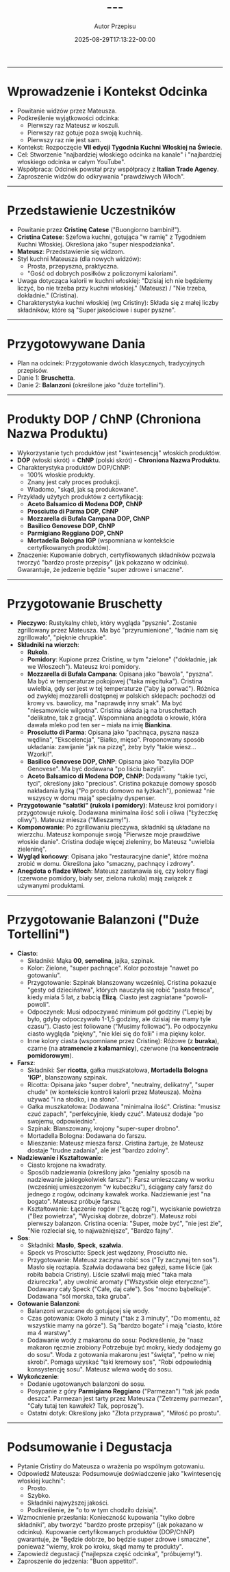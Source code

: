 ﻿---
draft: true
title: "---"
author: "Autor Przepisu"
recipe_image: images/recipe-headers/default.jpg
date: 2025-08-29T17:13:22-00:00
categories: ["do-kategoryzacji"]
tags: ["draft"]
tagline: "Przepis do sformatowania"
servings: 4
prep_time: 15
cook: true
cook_time: 30
calories: 300
protein: 20
fat: 10
carbohydrate: 25
---
---

# Wprowadzenie i Kontekst Odcinka

*   Powitanie widzów przez Mateusza.
*   Podkreślenie wyjątkowości odcinka:
    *   Pierwszy raz Mateusz w koszuli.
    *   Pierwszy raz gotuje poza swoją kuchnią.
    *   Pierwszy raz nie jest sam.
*   Kontekst: Rozpoczęcie **VII edycji Tygodnia Kuchni Włoskiej na Świecie**.
*   Cel: Stworzenie "najbardziej włoskiego odcinka na kanale" i "najbardziej włoskiego odcinka w całym YouTube".
*   Współpraca: Odcinek powstał przy współpracy z **Italian Trade Agency**.
*   Zaproszenie widzów do odkrywania "prawdziwych Włoch".

---

# Przedstawienie Uczestników

*   Powitanie przez **Cristinę Catese** ("Buongiorno bambini!").
*   **Cristina Catese**: Szefowa kuchni, gotująca "w ramię" z Tygodniem Kuchni Włoskiej. Określona jako "super niespodzianka".
*   **Mateusz**: Przedstawienie się widzom.
*   Styl kuchni Mateusza (dla nowych widzów):
    *   Prosta, przepyszna, praktyczna.
    *   "Gość od dobrych posiłków z policzonymi kaloriami".
*   Uwaga dotycząca kalorii w kuchni włoskiej: "Dzisiaj ich nie będziemy liczyć, bo nie trzeba przy kuchni włoskiej." (Mateusz) / "Nie trzeba, dokładnie." (Cristina).
*   Charakterystyka kuchni włoskiej (wg Cristiny): Składa się z małej liczby składników, które są "Super jakościowe i super pyszne".

---

# Przygotowywane Dania

*   Plan na odcinek: Przygotowanie dwóch klasycznych, tradycyjnych przepisów.
*   Danie 1: **Bruschetta**.
*   Danie 2: **Balanzoni** (określone jako "duże tortellini").

---

# Produkty DOP / ChNP (Chroniona Nazwa Produktu)

*   Wykorzystanie tych produktów jest "kwintesencją" włoskich produktów.
*   **DOP** (włoski skrót) = **ChNP** (polski skrót) - **Chroniona Nazwa Produktu**.
*   Charakterystyka produktów DOP/ChNP:
    *   100% włoskie produkty.
    *   Znany jest cały proces produkcji.
    *   Wiadomo, "skąd, jak są produkowane".
*   Przykłady użytych produktów z certyfikacją:
    *   **Aceto Balsamico di Modena DOP, ChNP**
    *   **Prosciutto di Parma DOP, ChNP**
    *   **Mozzarella di Bufala Campana DOP, ChNP**
    *   **Basilico Genovese DOP, ChNP**
    *   **Parmigiano Reggiano DOP, ChNP**
    *   **Mortadella Bologna IGP** (wspomniana w kontekście certyfikowanych produktów).
*   Znaczenie: Kupowanie dobrych, certyfikowanych składników pozwala tworzyć "bardzo proste przepisy" (jak pokazano w odcinku). Gwarantuje, że jedzenie będzie "super zdrowe i smaczne".

---

# Przygotowanie Bruschetty

*   **Pieczywo**: Rustykalny chleb, który wygląda "pysznie". Zostanie zgrillowany przez Mateusza. Ma być "przyrumienione", "ładnie nam się zgrillowało", "pięknie chrupkie".
*   **Składniki na wierzch**:
    *   **Rukola**.
    *   **Pomidory**: Kupione przez Cristinę, w tym "zielone" ("dokładnie, jak we Włoszech"). Mateusz kroi pomidory.
    *   **Mozzarella di Bufala Campana**: Opisana jako "bawola", "pyszna". Ma być w temperaturze pokojowej ("taka mięcituka"). Cristina uwielbia, gdy ser jest w tej temperaturze ("aby ją porwać"). Różnica od zwykłej mozzarelli dostępnej w polskich sklepach: pochodzi od krowy vs. bawolicy, ma "naprawdę inny smak". Ma być "niesamowicie wilgotna". Cristina układa ją na bruschettach "delikatne, tak z gracją". Wspomniana anegdota o krowie, która dawała mleko pod ten ser – miała na imię **Biankina**.
    *   **Prosciutto di Parma**: Opisana jako "pachnąca, pyszna nasza wędlina", "Ekscelencja", "Białko, mięso". Proponowany sposób układania: zawijanie "jak na pizzę", żeby były "takie wiesz... Wzorki!".
    *   **Basilico Genovese DOP, ChNP**: Opisana jako "bazylia DOP Genovese". Ma być dodawana "po liściu bazylii".
    *   **Aceto Balsamico di Modena DOP, ChNP**: Dodawany "takie tyci, tyci", określony jako "precious". Cristina pokazuje domowy sposób nakładania łyżką ("Po prostu domowo na łyżkach"), ponieważ "nie wszyscy w domu mają" specjalny dyspenser.
*   **Przygotowanie "sałatki" (rukola i pomidory)**: Mateusz kroi pomidory i przygotowuje rukolę. Dodawana minimalna ilość soli i oliwa ("Łyżeczkę oliwy"). Mateusz miesza ("Mieszamy!").
*   **Komponowanie**: Po zgrillowaniu pieczywa, składniki są układane na wierzchu. Mateusz komponuje swoją "Pierwsze moje prawdziwe włoskie danie". Cristina dodaje więcej zieleniny, bo Mateusz "uwielbia zieleninę".
*   **Wygląd końcowy**: Opisana jako "restauracyjne danie", które można zrobić w domu. Określona jako "smaczny, pachnący i zdrowy".
*   **Anegdota o fladze Włoch**: Mateusz zastanawia się, czy kolory flagi (czerwone pomidory, biały ser, zielona rukola) mają związek z używanymi produktami.

---

# Przygotowanie Balanzoni ("Duże Tortellini")

*   **Ciasto**:
    *   Składniki: Mąka **00**, **semolina**, jajka, szpinak.
    *   Kolor: Zielone, "super pachnące". Kolor pozostaje "nawet po gotowaniu".
    *   Przygotowanie: Szpinak blanszowany wcześniej. Cristina pokazuje "gesty od dzieciństwa", których nauczyła się robić "pasta fresca", kiedy miała 5 lat, z babcią **Elizą**. Ciasto jest zagniatane "powoli-powoli".
    *   Odpoczynek: Musi odpoczywać minimum pół godziny ("Lepiej by było, gdyby odpoczywało 1-1,5 godziny, ale dzisiaj nie mamy tyle czasu"). Ciasto jest foliowane ("Musimy foliować"). Po odpoczynku ciasto wygląda "piękny", "nie klei się do folii" i ma piękny kolor.
    *   Inne kolory ciasta (wspomniane przez Cristinę): Różowe (z **buraka**), czarne (na **atramencie z kałamarnicy**), czerwone (na **koncentracie pomidorowym**).
*   **Farsz**:
    *   Składniki: Ser **ricotta**, gałka muszkatołowa, **Mortadella Bologna 'IGP'**, blanszowany szpinak.
    *   Ricotta: Opisana jako "super dobre", "neutralny, delikatny", "super chude" (w kontekście kontroli kalorii przez Mateusza). Można używać "i na słodko, i na słono".
    *   Gałka muszkatołowa: Dodawana "minimalna ilość". Cristina: "musisz czuć zapach", "perfekcyjnie, kiedy czuć". Mateusz dodaje "po swojemu, odpowiednio".
    *   Szpinak: Blanszowany, krojony "super-super drobno".
    *   Mortadella Bologna: Dodawana do farszu.
    *   Mieszanie: Mateusz miesza farsz. Cristina żartuje, że Mateusz dostaje "trudne zadania", ale jest "bardzo zdolny".
*   **Nadziewanie i Kształtowanie**:
    *   Ciasto krojone na kwadraty.
    *   Sposób nadziewania (określony jako "genialny sposób na nadziewanie jakiegokolwiek farszu"): Farsz umieszczany w worku (wcześniej umieszczonym "w kubeczku"), ściągany cały farsz do jednego z rogów, odcinany kawałek worka. Nadziewanie jest "na bogato". Mateusz próbuje farszu.
    *   Kształtowanie: Łączenie rogów ("Łączę rogi"), wyciskanie powietrza ("Bez powietrza", "Wyciskaj dobrze, dobrze"). Mateusz robi pierwszy balanzon. Cristina ocenia: "Super, może być", "nie jest źle", "Nie rozleciał się, to najważniejsze", "Bardzo fajny".
*   **Sos**:
    *   Składniki: **Masło**, **Speck**, **szałwia**.
    *   Speck vs Prosciutto: Speck jest wędzony, Prosciutto nie.
    *   Przygotowanie: Mateusz zaczyna robić sos ("Ty zaczynaj ten sos"). Masło się roztapia. Szałwia dodawana bez gałęzi, same liście (jak robiła babcia Cristiny). Liście szałwii mają mieć "taka mała dziureczka", aby uwolnić aromaty ("Wszystkie oleje eteryczne"). Dodawany cały Speck ("Całe, daj całe"). Sos "mocno bąbelkuje". Dodawana "sól morska, taka gruba".
*   **Gotowanie Balanzoni**:
    *   Balanzoni wrzucane do gotującej się wody.
    *   Czas gotowania: Około 3 minuty ("tak z 3 minuty", "Do momentu, aż wszystkie mamy na górze"). Są "bardzo bogate" i mają "ciasto, które ma 4 warstwy".
    *   Dodawanie wody z makaronu do sosu: Podkreślenie, że "nasz makaron ręcznie zrobiony Potrzebuje być mokry, kiedy dodajemy go do sosu". Woda z gotowania makaronu jest "święta", "pełno w niej skrobi". Pomaga uzyskać "taki kremowy sos", "Robi odpowiednią konsystencję sosu". Mateusz wlewa wodę do sosu.
*   **Wykończenie**:
    *   Dodanie ugotowanych balanzoni do sosu.
    *   Posypanie z góry **Parmigiano Reggiano** ("Parmezan") "tak jak pada deszcz". Parmezan jest tarty przez Mateusza ("Zetrzemy parmezan", "Cały tutaj ten kawałek? Tak, poproszę").
    *   Ostatni dotyk: Określony jako "Złota przyprawa", "Miłość po prostu".

---

# Podsumowanie i Degustacja

*   Pytanie Cristiny do Mateusza o wrażenia po wspólnym gotowaniu.
*   Odpowiedź Mateusza: Podsumowuje doświadczenie jako "kwintesencję włoskiej kuchni":
    *   Prosto.
    *   Szybko.
    *   Składniki najwyższej jakości.
    *   Podkreślenie, że "o to w tym chodziło dzisiaj".
*   Wzmocnienie przesłania: Konieczność kupowania "tylko dobre składniki", aby tworzyć "bardzo proste przepisy" (jak pokazano w odcinku). Kupowanie certyfikowanych produktów (DOP/ChNP) gwarantuje, że "Będzie dobrze, bo będzie super zdrowe i smaczne", ponieważ "wiemy, krok po kroku, skąd mamy te produkty".
*   Zapowiedź degustacji ("najlepsza część odcinka", "próbujemy!").
*   Zaproszenie do jedzenia: "Buon appetito!".